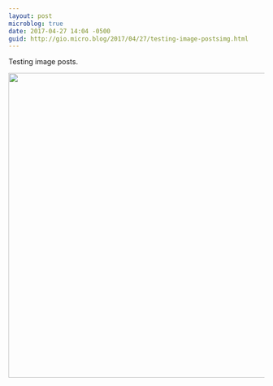 ```yaml
---
layout: post
microblog: true
date: 2017-04-27 14:04 -0500
guid: http://gio.micro.blog/2017/04/27/testing-image-postsimg.html
---
```

Testing image posts.

<img src="http://gio.micro.blog/uploads/2017/60a617501a.jpg" width="600" height="600" style="height: auto" />
